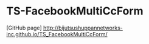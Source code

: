 TS-FacebookMultiCcForm
======================

[GitHub page]
http://bijutsushuppannetworks-inc.github.io/TS_FacebookMultiCcForm/
